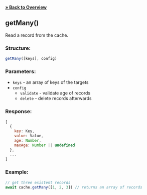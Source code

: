 [**» Back to Overview**](https://github.com/azurydev/cachu#features)

## getMany()

Read a record from the cache.

### Structure:

```js
getMany([keys], config)
```

### Parameters:

- `keys` - an array of keys of the targets
- `config`
  - `validate` - validate age of records
  - `delete` - delete records afterwards

### Response:

```js
[
  {
    key: Key,
    value: Value,
    age: Number,
    maxAge: Number || undefined
  },
  ...
]
```

### Example:

```js
// get three existent records
await cache.getMany([1, 2, 3]) // returns an array of records
```